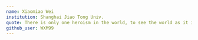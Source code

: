 ```yaml
---
name: Xiaomiao Wei
institution: Shanghai Jiao Tong Univ.
quote: There is only one heroism in the world, to see the world as it is and to love it.
github_user: WXM99
---
```


